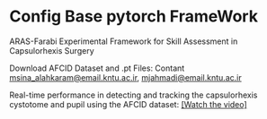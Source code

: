 # Config Base pytorch FrameWork

ARAS-Farabi Experimental Framework for Skill Assessment in Capsulorhexis Surgery

Download AFCID Dataset and .pt Files:
Contant msina_alahkaram@email.kntu.ac.ir, mjahmadi@email.kntu.ac.ir

Real-time performance in detecting and tracking the capsulorhexis cystotome and pupil using the AFCID dataset:
[[Watch the video]](https://youtu.be/L6AiMw0MMPo)
